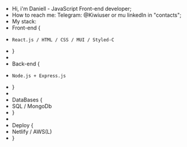 -  Hi, i'm Daniell - JavaScript Front-end developer;
-  How to reach me: Telegram: @Kiwiuser or mu linkedIn in "contacts";
-  My stack: 
-  Front-end {
-     React.js / HTML / CSS / MUI / Styled-C
-  }
-  
-  Back-end {
-     Node.js + Express.js
-  }
-  
-  DataBases {
-    SQL / MongoDb
-  }
-  
-  Deploy {
-    Netlify / AWS(L)
- }
